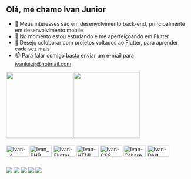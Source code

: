 ## Olá, me chamo Ivan Junior
- 👀 Meus interesses são em desenvolvimento back-end, principalmente em desenvolvimento mobile
- 🌱 No momento estou estudando e me aperfeiçoando em Flutter
- 💞️ Desejo coloborar com projetos voltados ao Flutter, para aprender cada vez mais
- 📫 Para falar comigo basta enviar um e-mail para ivanluizjr@hotmail.com

<div align=>
  <a href="https://github.com/ivanluizjr">
  <img height="180em" src="https://github-readme-stats.vercel.app/api?username=ivanluizjr&show_icons=true&theme=radical&include_all_commits=true&count_private=true"/>
  <img height="180em" src="https://github-readme-stats.vercel.app/api/top-langs/?username=ivanluizjr&layout=compact&langs_count=7&theme=radical"/>
</div>

<div style="display: inline_block"><br>
  <img align="center" alt="Ivan-Js" height="30" width="60" src="https://img.shields.io/badge/JavaScript-F7DF1E?style=for-the-badge&logo=javascript&logoColor=black">
  <img align="center" alt="Ivan_PHP" height="30" width="60" src="https://img.shields.io/badge/PHP-777BB4?style=for-the-badge&logo=php&logoColor=white">
  <img align="center" alt="Ivan-Flutter" height="30" width="60" src="https://img.shields.io/badge/Flutter-02569B?style=for-the-badge&logo=flutter&logoColor=white">
  <img align="center" alt="Ivan-HTML" height="30" width="60" src="https://img.shields.io/badge/HTML5-E34F26?style=for-the-badge&logo=html5&logoColor=white">
  <img align="center" alt="Ivan-CSS" height="30" width="60" src="https://img.shields.io/badge/CSS3-1572B6?style=for-the-badge&logo=css3&logoColor=white">
  <img align="center" alt="Ivan-Csharp" height="30" width="60" src="https://img.shields.io/badge/C%23-239120?style=for-the-badge&logo=c-sharp&logoColor=white">
  <img align="center" alt="Ivan-Dart" height="30" width="60" src="https://img.shields.io/badge/Dart-0175C2?style=for-the-badge&logo=dart&logoColor=white">
</div>
  
##

<div> 
  <a href="https://www.youtube.com/channel/UCYOERw6eNKfIZNiUo3bOlgw" target="_blank"><img src="https://img.shields.io/badge/YouTube-FF0000?style=for-the-badge&logo=youtube&logoColor=white" target="_blank"></a>
  <a href="https://www.instagram.com/ivanjunior775/" target="_blank"><img src="https://img.shields.io/badge/-Instagram-%23E4405F?style=for-the-badge&logo=instagram&logoColor=white" target="_blank"></a>
 	<a href="https://www.twitch.tv/dookan_" target="_blank"><img src="https://img.shields.io/badge/Twitch-9146FF?style=for-the-badge&logo=twitch&logoColor=white" target="_blank"></a>
 </a> 
  <a href = "mailto:ivanluizpjr@gmail.com"><img src="https://img.shields.io/badge/-Gmail-%23333?style=for-the-badge&logo=gmail&logoColor=white" target="_blank"></a>
  <a href="https://www.linkedin.com/in/ivan-junior-407768134/" target="_blank"><img src="https://img.shields.io/badge/-LinkedIn-%230077B5?style=for-the-badge&logo=linkedin&logoColor=white" target="_blank"></a> 
</div>
<!---
ivanluizjr/ivanluizjr is a ✨ special ✨ repository because its `README.md` (this file) appears on your GitHub profile.
You can click the Preview link to take a look at your changes.
--->
